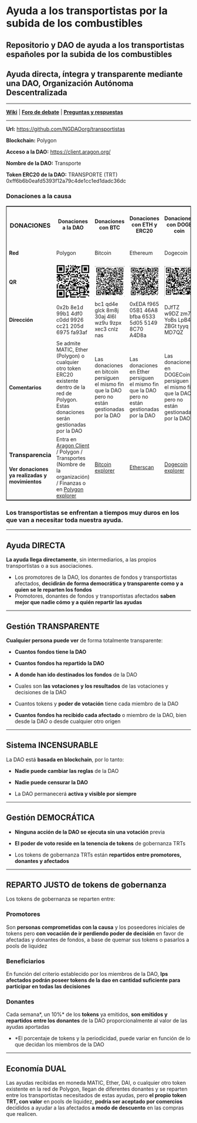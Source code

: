 # Ayuda a los transportistas por la subida de los combustibles
## Repositorio y DAO de ayuda a los transportistas españoles por la subida de los combustibles
## Ayuda directa, íntegra y transparente mediante una DAO, Organización Autónoma Descentralizada

---

**[Wiki](https://github.com/NGDAOorg/provida/wiki/DAOs)** | **[Foro de debate](https://github.com/NGDAOorg/transportistas/discussions)** | **[Preguntas y respuestas](https://github.com/NGDAOorg/transportistas/discussions/categories/q-a)**

---

**Url:** https://github.com/NGDAOorg/transportistas

**Blockchain:** Polygon

**Acceso a la DAO:** https://client.aragon.org/

**Nombre de la DAO:** Transporte

**Token ERC20 de la DAO:**  TRANSPORTE (TRT) 0xff6b6b0eafd5393f12a79c4de1cc1ed1dadc36dc

### Donaciones a la causa

<table style="border: 1px solid black;">
 <tr>
  <th><h3>DONACIONES</h3></th>
  <th> <h4>Donaciones a la DAO</h4> </th>
  <th> <h4>Donaciones con BTC</h4> </th>
  <th> <h4>Donaciones con ETH y ERC20</h4> </th>
  <th> <h4>Donaciones con DOGE coin</h4> </th>
 </tr>
 <tr>
  <td><h4>Red</h4></td>
  <td>Polygon</td>
  <td>Bitcoin</td>
  <td>Ethereum</td>
  <td>Dogecoin</td>
 </tr>
 <tr>
  <td><h4>QR </h4></td>
  <td><img src="/assets/images/TRT.png"></td>
  <td><img src="/assets/images/btc.png"></td>
  <td> <img src="/assets/images/eth.png"></td>
  <td><img src="/assets/images/doge.png"></td>
 </tr>
 <tr>
  <td><h4>Dirección</h4></td>
  <td>0x2b 8e1d 99b1 4df0 c0dd 9926 cc21 205d 6975 fa93af</td>
  <td>bc1 qd4e glck 8m8j 30aj 4l6l wz9u 9zpx xec3 cnlz nas</td>
  <td>0xEDA f965 05B1 46A8 bfba 6533 5d05 5149 8C70 A4D8a</td>
  <td>DJfTZ w9DZ zm7t YoBs LpB4 ZBGt tyyq MD7QZ</td>
 </tr>
 <tr>
  <td><h4>Comentarios</h4></td>
  <td>Se admite MATIC, Ether (Polygon) o cualquier otro token ERC20 existente dentro de la red de Polygon.<br/>Estas donaciones serán gestionadas por la DAO</td>
  <td>Las donaciones en bitcoin persiguen el mismo fin que la DAO pero no están gestionadas por la DAO</td>
  <td>Las donaciones en Ether persiguen el mismo fin que la DAO pero no están gestionadas por la DAO</td>
  <td>Las donaciones en DOGECoin persiguen el mismo fin que la DAO pero no están gestionadas por la DAO</td>
 </tr>
 <tr>
  <td><h3>Transparencia</h3><h4>Ver donaciones ya realizadas y movimientos</h4></td>
  <td>Entra en <a href="client.aragon.com">Aragon Client</a> / Polygon / Transportes (Nombre de la organización) / Finanzas o en <a href="https://polygonscan.com/address/0x2b8e1d99b14df0c0dd9926cc21205d6975fa93af">Polygon explorer</a></td>
  <td><a href="https://www.blockchain.com/es/btc/address/bc1qd4eglck8m8j30aj4l6lwz9u9zpxxec3cnlznas">Bitcoin explorer</a></td>
  <td><a href="https://etherscan.io/address/0xEDAf96505B146A8bfba65335d0551498C70A4D8a">Etherscan</a></td>
  <td><a href="https://dogechain.info/address/DJfTZw9DZzm7tYoBsLpB4ZBGttyyqMD7QZ">Dogecoin explorer</a></td>
 </tr>
</table>

### Los transportistas se enfrentan a tiempos muy duros en los que van a necesitar toda nuestra ayuda.

---

## Ayuda DIRECTA
**La ayuda llega directamente**, sin intermediarios, a las propios transportistas o a sus asociaciones.

  * Los promotores de la DAO, los donantes de fondos y transportistas afectados, **decidirán de forma democrática y transparente como y a quien se le reparten los fondos**
  * Promotores, donantes de fondos y transportistas afectados **saben mejor que nadie cómo y a quién repartir las ayudas**

---

## Gestión TRANSPARENTE
**Cualquier persona puede ver** de forma totalmente transparente:

* **Cuantos fondos tiene la DAO**

* **Cuantos fondos ha repartido la DAO**

* **A donde han ido destinados los fondos** de la DAO

* Cuales son **las votaciones y los resultados** de las votaciones y decisiones de la DAO

* Cuantos tokens y **poder de votación** tiene cada miembro de la DAO

* **Cuantos fondos ha recibido cada afectado** o miembro de la DAO, bien desde la DAO o desde cualquier otro origen

---

## Sistema INCENSURABLE
La DAO está **basada en blockchain**, por lo tanto:

* **Nadie puede cambiar las reglas** de la DAO

* **Nadie puede censurar la DAO**

* La DAO permanecerá **activa y visible por siempre**

---

## Gestión DEMOCRÁTICA
* **Ninguna acción de la DAO se ejecuta sin una votación** previa

* **El poder de voto reside en la tenencia de tokens** de gobernanza TRTs

* Los tokens de gobernanza TRTs están **repartidos entre promotores, donantes y afectados**

---

## REPARTO JUSTO de tokens de gobernanza
Los tokens de gobernanza se reparten entre:

### Promotores

Son **personas comprometidas con la causa** y los poseedores iniciales de tokens pero **con vocación de ir perdiendo poder de decisión** en favor de afectadas y donantes de fondos, a base de quemar sus tokens o pasarlos a pools de liquidez

### Beneficiarios

En función del criterio establecido por los miembros de la DAO, **lps afectados podrán poseer tokens de la dao en cantidad suficiente para participar en todas las decisiones**

### Donantes

Cada semana*, un 10%* de los **tokens** ya emitidos, **son emitidos y repartidos entre los donantes** de la DAO proporcionalmente al valor de las ayudas aportadas

* *El porcentaje de tokens y la periodicidad, puede variar en función de lo que decidan los miembros de la DAO

---

## Economía DUAL
Las ayudas recibidas en moneda MATIC, Ether, DAI, o cualquier otro token existente en la red de Polygon, llegan de diferentes donantes y se reparten entre los transportistas necesitados de estas ayudas, pero **el propio token TRT, con valor** en pools de liquidez, **podría ser aceptado por comercios** decididos a ayudar a las afectados **a modo de descuento** en las compras que realicen.
